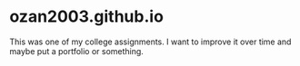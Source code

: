# ozan2003.github.io

This was one of my college assignments. I want to improve it over time and maybe put a portfolio or something.
